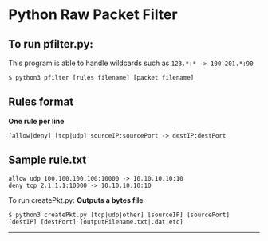 # Python Raw Packet Filter
To run pfilter.py:
---
This program is able to handle wildcards such as ```123.*:* -> 100.201.*:90```

```shell
$ python3 pfilter [rules filename] [packet filename]
```

## Rules format
**One rule per line**
```text
[allow|deny] [tcp|udp] sourceIP:sourcePort -> destIP:destPort
```

## Sample rule.txt
```text
allow udp 100.100.100.100:10000 -> 10.10.10.10:10
deny tcp 2.1.1.1:10000 -> 10.10.10.10:10
```

To run createPkt.py:
**Outputs a bytes file**
```shell
$ python3 createPkt.py [tcp|udp|other] [sourceIP] [sourcePort] [destIP] [destPort] [outputFilename.txt|.dat|etc]
```
---
